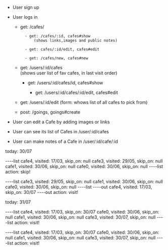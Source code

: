 
- User sign up
- User logs in

	- get: /cafes/

			- get: /cafes/:id, cafes#show           
				(shows links,images and public notes)

			- get: cafes/:id/edit, cafes#edit          

			- get: /cafes/new, cafes#new            

    
	- get: /users/:id/cafes               
		(shows user list of fav cafes, in last visit order)

		- get: /users/:id/cafes/id, cafes#show       

			- get: /users/:id/cafes/:id/edit, cafes#edit

	- get: /users/:id/edit
		(form: whows list of all cafes to pick from)


	- post: /goings, goings#create



- User can edit a Cafe by adding images or links
- User can see its list of Cafes in /user/:id/cafes
- User can make notes of a Cafe in /user/:id/cafe/:id




today: 30/07

----list
cafe4, visited: 17/03, skip_on: null
cafe3, visited: 29/05, skip_on: null
cafe1, visited: 30/06, skip_on: null 
cafe0, visited: 30/06, skip_on: null
----list
action: skip!

----list
cafe3, visited: 29/05, skip_on: null
cafe1, visited: 30/06, skip_on: null
cafe0, visited: 30/06, skip_on: null
----list
----out
cafe4, visited: 17/03, skip_on: 30/07
----out
action: visit!

today: 31/07

----list
cafe4, visited: 17/03, skip_on: 30/07
cafe0, visited: 30/06, skip_on: null
cafe1, visited: 30/06, skip_on: null
cafe3, visited: 30/07, skip_on: null
----list
action: visit!

----list
cafe4, visited: 17/03, skip_on: 30/07
cafe0, visited: 30/06, skip_on: null
cafe1, visited: 30/06, skip_on: null
cafe3, visited: 30/07, skip_on: null
----list
action: visit!